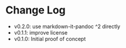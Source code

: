# Change Log

- v0.2.0: use markdown-it-pandoc ^2 directly
- v0.1.1: improve license
- v0.1.0: Initial proof of concept
